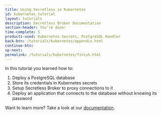 ```yaml
---
title: Using Secretless in Kubernetes
id: kubernetes_tutorial
layout: tutorials
description: Secretless Broker Documentation
section-header: You're done!
time-complete: 5
products-used: Kubernetes Secrets, PostgreSQL Handler
back-btn: /tutorials/kubernetes/appendix.html
continue-btn:
up-next:
permalink: /tutorials/kubernetes/finish.html
---
```

In this tutorial you learned how to:

1. Deploy a PostgreSQL database
2. Store its credentials in Kubernetes secrets
3. Setup Secretless Broker to proxy connections to it
4. Deploy an application that connects to the database without knowing its password

Want to learn more? Take a look at our <a href="https://docs.secretless.io/Latest/en/Content/Resources/_TopNav/cc_Home.htm">documentation</a>.
